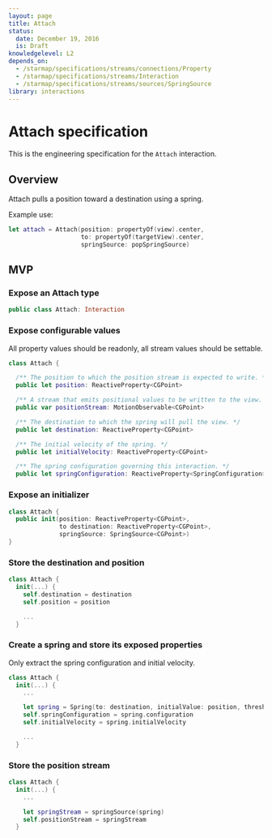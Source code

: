 ```yaml
---
layout: page
title: Attach
status:
  date: December 19, 2016
  is: Draft
knowledgelevel: L2
depends_on:
  - /starmap/specifications/streams/connections/Property
  - /starmap/specifications/streams/Interaction
  - /starmap/specifications/streams/sources/SpringSource
library: interactions
---
```


# Attach specification

This is the engineering specification for the `Attach` interaction.

## Overview

Attach pulls a position toward a destination using a spring.

Example use:

```swift
let attach = Attach(position: propertyOf(view).center,
                    to: propertyOf(targetView).center,
                    springSource: popSpringSource)
```

## MVP

### Expose an Attach type

```swift
public class Attach: Interaction
```

### Expose configurable values

All property values should be readonly, all stream values should be settable.

```swift
class Attach {

  /** The position to which the position stream is expected to write. */
  public let position: ReactiveProperty<CGPoint>

  /** A stream that emits positional values to be written to the view. */
  public var positionStream: MotionObservable<CGPoint>

  /** The destination to which the spring will pull the view. */
  public let destination: ReactiveProperty<CGPoint>

  /** The initial velocity of the spring. */
  public let initialVelocity: ReactiveProperty<CGPoint>

  /** The spring configuration governing this interaction. */
  public let springConfiguration: ReactiveProperty<SpringConfiguration>
```

### Expose an initializer

```swift
class Attach {
  public init(position: ReactiveProperty<CGPoint>,
              to destination: ReactiveProperty<CGPoint>,
              springSource: SpringSource<CGPoint>)
}
```

### Store the destination and position

```swift
class Attach {
  init(...) {
    self.destination = destination
    self.position = position

    ...
  }
```

### Create a spring and store its exposed properties

Only extract the spring configuration and initial velocity.

```swift
class Attach {
  init(...) {
    ...

    let spring = Spring(to: destination, initialValue: position, threshold: 1)
    self.springConfiguration = spring.configuration
    self.initialVelocity = spring.initialVelocity

    ...
  }
```

### Store the position stream

```swift
class Attach {
  init(...) {
    ...

    let springStream = springSource(spring)
    self.positionStream = springStream
  }
```
